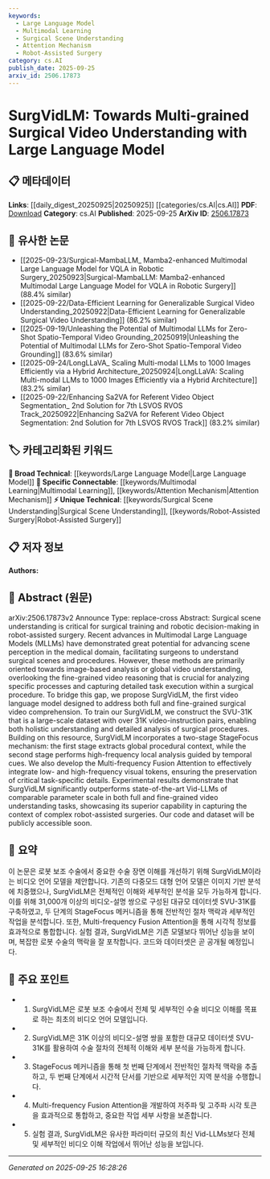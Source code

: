 ```yaml
---
keywords:
  - Large Language Model
  - Multimodal Learning
  - Surgical Scene Understanding
  - Attention Mechanism
  - Robot-Assisted Surgery
category: cs.AI
publish_date: 2025-09-25
arxiv_id: 2506.17873
---
```


<!-- KEYWORD_LINKING_METADATA:
{
  "processed_timestamp": "2025-09-25T16:28:26.830298",
  "vocabulary_version": "1.0",
  "selected_keywords": [
    "Large Language Model",
    "Multimodal Learning",
    "Surgical Scene Understanding",
    "Attention Mechanism",
    "Robot-Assisted Surgery"
  ],
  "rejected_keywords": [],
  "similarity_scores": {
    "Large Language Model": 0.85,
    "Multimodal Learning": 0.82,
    "Surgical Scene Understanding": 0.8,
    "Attention Mechanism": 0.78,
    "Robot-Assisted Surgery": 0.77
  },
  "extraction_method": "AI_prompt_based",
  "budget_applied": true,
  "candidates_json": {
    "candidates": [
      {
        "surface": "Large Language Model",
        "canonical": "Large Language Model",
        "aliases": [
          "LLM"
        ],
        "category": "broad_technical",
        "rationale": "It is a foundational technology in the paper, connecting to various applications in AI.",
        "novelty_score": 0.3,
        "connectivity_score": 0.9,
        "specificity_score": 0.6,
        "link_intent_score": 0.85
      },
      {
        "surface": "Multimodal Large Language Models",
        "canonical": "Multimodal Learning",
        "aliases": [
          "Multimodal LLMs"
        ],
        "category": "specific_connectable",
        "rationale": "This connects the paper to the growing field of integrating multiple data types in AI.",
        "novelty_score": 0.55,
        "connectivity_score": 0.88,
        "specificity_score": 0.78,
        "link_intent_score": 0.82
      },
      {
        "surface": "Surgical scene understanding",
        "canonical": "Surgical Scene Understanding",
        "aliases": [
          "Surgical Video Analysis"
        ],
        "category": "unique_technical",
        "rationale": "This is a unique application area that the paper addresses, linking to medical AI research.",
        "novelty_score": 0.75,
        "connectivity_score": 0.7,
        "specificity_score": 0.85,
        "link_intent_score": 0.8
      },
      {
        "surface": "Multi-frequency Fusion Attention",
        "canonical": "Attention Mechanism",
        "aliases": [
          "Fusion Attention"
        ],
        "category": "specific_connectable",
        "rationale": "This is a specific technique that enhances understanding of video content, linking to advanced AI methods.",
        "novelty_score": 0.65,
        "connectivity_score": 0.85,
        "specificity_score": 0.8,
        "link_intent_score": 0.78
      },
      {
        "surface": "robot-assisted surgery",
        "canonical": "Robot-Assisted Surgery",
        "aliases": [
          "Robotic Surgery"
        ],
        "category": "unique_technical",
        "rationale": "This is a specific application domain that benefits from the proposed model, linking to robotics in healthcare.",
        "novelty_score": 0.7,
        "connectivity_score": 0.75,
        "specificity_score": 0.88,
        "link_intent_score": 0.77
      }
    ],
    "ban_list_suggestions": [
      "method",
      "experiment",
      "performance"
    ]
  },
  "decisions": [
    {
      "candidate_surface": "Large Language Model",
      "resolved_canonical": "Large Language Model",
      "decision": "linked",
      "scores": {
        "novelty": 0.3,
        "connectivity": 0.9,
        "specificity": 0.6,
        "link_intent": 0.85
      }
    },
    {
      "candidate_surface": "Multimodal Large Language Models",
      "resolved_canonical": "Multimodal Learning",
      "decision": "linked",
      "scores": {
        "novelty": 0.55,
        "connectivity": 0.88,
        "specificity": 0.78,
        "link_intent": 0.82
      }
    },
    {
      "candidate_surface": "Surgical scene understanding",
      "resolved_canonical": "Surgical Scene Understanding",
      "decision": "linked",
      "scores": {
        "novelty": 0.75,
        "connectivity": 0.7,
        "specificity": 0.85,
        "link_intent": 0.8
      }
    },
    {
      "candidate_surface": "Multi-frequency Fusion Attention",
      "resolved_canonical": "Attention Mechanism",
      "decision": "linked",
      "scores": {
        "novelty": 0.65,
        "connectivity": 0.85,
        "specificity": 0.8,
        "link_intent": 0.78
      }
    },
    {
      "candidate_surface": "robot-assisted surgery",
      "resolved_canonical": "Robot-Assisted Surgery",
      "decision": "linked",
      "scores": {
        "novelty": 0.7,
        "connectivity": 0.75,
        "specificity": 0.88,
        "link_intent": 0.77
      }
    }
  ]
}
-->

# SurgVidLM: Towards Multi-grained Surgical Video Understanding with Large Language Model

## 📋 메타데이터

**Links**: [[daily_digest_20250925|20250925]] [[categories/cs.AI|cs.AI]]
**PDF**: [Download](https://arxiv.org/pdf/2506.17873.pdf)
**Category**: cs.AI
**Published**: 2025-09-25
**ArXiv ID**: [2506.17873](https://arxiv.org/abs/2506.17873)

## 🔗 유사한 논문
- [[2025-09-23/Surgical-MambaLLM_ Mamba2-enhanced Multimodal Large Language Model for VQLA in Robotic Surgery_20250923|Surgical-MambaLLM: Mamba2-enhanced Multimodal Large Language Model for VQLA in Robotic Surgery]] (88.4% similar)
- [[2025-09-22/Data-Efficient Learning for Generalizable Surgical Video Understanding_20250922|Data-Efficient Learning for Generalizable Surgical Video Understanding]] (86.2% similar)
- [[2025-09-19/Unleashing the Potential of Multimodal LLMs for Zero-Shot Spatio-Temporal Video Grounding_20250919|Unleashing the Potential of Multimodal LLMs for Zero-Shot Spatio-Temporal Video Grounding]] (83.6% similar)
- [[2025-09-24/LongLLaVA_ Scaling Multi-modal LLMs to 1000 Images Efficiently via a Hybrid Architecture_20250924|LongLLaVA: Scaling Multi-modal LLMs to 1000 Images Efficiently via a Hybrid Architecture]] (83.2% similar)
- [[2025-09-22/Enhancing Sa2VA for Referent Video Object Segmentation_ 2nd Solution for 7th LSVOS RVOS Track_20250922|Enhancing Sa2VA for Referent Video Object Segmentation: 2nd Solution for 7th LSVOS RVOS Track]] (83.2% similar)

## 🏷️ 카테고리화된 키워드
**🧠 Broad Technical**: [[keywords/Large Language Model|Large Language Model]]
**🔗 Specific Connectable**: [[keywords/Multimodal Learning|Multimodal Learning]], [[keywords/Attention Mechanism|Attention Mechanism]]
**⚡ Unique Technical**: [[keywords/Surgical Scene Understanding|Surgical Scene Understanding]], [[keywords/Robot-Assisted Surgery|Robot-Assisted Surgery]]

## 📋 저자 정보

**Authors:** 

## 📄 Abstract (원문)

arXiv:2506.17873v2 Announce Type: replace-cross 
Abstract: Surgical scene understanding is critical for surgical training and robotic decision-making in robot-assisted surgery. Recent advances in Multimodal Large Language Models (MLLMs) have demonstrated great potential for advancing scene perception in the medical domain, facilitating surgeons to understand surgical scenes and procedures. However, these methods are primarily oriented towards image-based analysis or global video understanding, overlooking the fine-grained video reasoning that is crucial for analyzing specific processes and capturing detailed task execution within a surgical procedure. To bridge this gap, we propose SurgVidLM, the first video language model designed to address both full and fine-grained surgical video comprehension. To train our SurgVidLM, we construct the SVU-31K that is a large-scale dataset with over 31K video-instruction pairs, enabling both holistic understanding and detailed analysis of surgical procedures. Building on this resource, SurgVidLM incorporates a two-stage StageFocus mechanism: the first stage extracts global procedural context, while the second stage performs high-frequency local analysis guided by temporal cues. We also develop the Multi-frequency Fusion Attention to effectively integrate low- and high-frequency visual tokens, ensuring the preservation of critical task-specific details. Experimental results demonstrate that SurgVidLM significantly outperforms state-of-the-art Vid-LLMs of comparable parameter scale in both full and fine-grained video understanding tasks, showcasing its superior capability in capturing the context of complex robot-assisted surgeries. Our code and dataset will be publicly accessible soon.

## 📝 요약

이 논문은 로봇 보조 수술에서 중요한 수술 장면 이해를 개선하기 위해 SurgVidLM이라는 비디오 언어 모델을 제안합니다. 기존의 다중모드 대형 언어 모델은 이미지 기반 분석에 치중했으나, SurgVidLM은 전체적인 이해와 세부적인 분석을 모두 가능하게 합니다. 이를 위해 31,000개 이상의 비디오-설명 쌍으로 구성된 대규모 데이터셋 SVU-31K를 구축하였고, 두 단계의 StageFocus 메커니즘을 통해 전반적인 절차 맥락과 세부적인 작업을 분석합니다. 또한, Multi-frequency Fusion Attention을 통해 시각적 정보를 효과적으로 통합합니다. 실험 결과, SurgVidLM은 기존 모델보다 뛰어난 성능을 보이며, 복잡한 로봇 수술의 맥락을 잘 포착합니다. 코드와 데이터셋은 곧 공개될 예정입니다.

## 🎯 주요 포인트

- 1. SurgVidLM은 로봇 보조 수술에서 전체 및 세부적인 수술 비디오 이해를 목표로 하는 최초의 비디오 언어 모델입니다.
- 2. SurgVidLM은 31K 이상의 비디오-설명 쌍을 포함한 대규모 데이터셋 SVU-31K를 활용하여 수술 절차의 전체적 이해와 세부 분석을 가능하게 합니다.
- 3. StageFocus 메커니즘을 통해 첫 번째 단계에서 전반적인 절차적 맥락을 추출하고, 두 번째 단계에서 시간적 단서를 기반으로 세부적인 지역 분석을 수행합니다.
- 4. Multi-frequency Fusion Attention을 개발하여 저주파 및 고주파 시각 토큰을 효과적으로 통합하고, 중요한 작업 세부 사항을 보존합니다.
- 5. 실험 결과, SurgVidLM은 유사한 파라미터 규모의 최신 Vid-LLMs보다 전체 및 세부적인 비디오 이해 작업에서 뛰어난 성능을 보입니다.


---

*Generated on 2025-09-25 16:28:26*